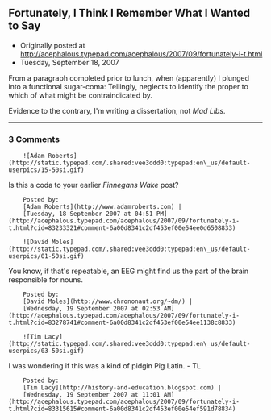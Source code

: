 ## Fortunately, I Think I Remember What I Wanted to Say

 * Originally posted at http://acephalous.typepad.com/acephalous/2007/09/fortunately-i-t.html
 * Tuesday, September 18, 2007



From a paragraph completed prior to lunch, when (apparently) I plunged into a functional sugar-coma:
Tellingly, neglects to identify the proper to which of what might be contraindicated by.

Evidence to the contrary, I'm writing a dissertation, not _Mad Libs_.  

		

* * *

### 3 Comments 

		

                
[]()

	

		![Adam Roberts](http://static.typepad.com/.shared:vee3ddd0:typepad:en\_us/default-userpics/15-50si.gif)
	

	

		

Is this a coda to your earlier _Finnegans Wake_ post?

	

		Posted by:
		[Adam Roberts](http://www.adamroberts.com) |
		[Tuesday, 18 September 2007 at 04:51 PM](http://acephalous.typepad.com/acephalous/2007/09/fortunately-i-t.html?cid=83233321#comment-6a00d8341c2df453ef00e54ee0d6508833)

[]()

	

		![David Moles](http://static.typepad.com/.shared:vee3ddd0:typepad:en\_us/default-userpics/01-50si.gif)
	

	

		

You know, if that's repeatable, an EEG might find us the part of the brain responsible for nouns.

	

		Posted by:
		[David Moles](http://www.chrononaut.org/~dm/) |
		[Wednesday, 19 September 2007 at 02:53 AM](http://acephalous.typepad.com/acephalous/2007/09/fortunately-i-t.html?cid=83278741#comment-6a00d8341c2df453ef00e54ee1138c8833)

[]()

	

		![Tim Lacy](http://static.typepad.com/.shared:vee3ddd0:typepad:en\_us/default-userpics/03-50si.gif)
	

	

		

I was wondering if this was a kind of pidgin Pig Latin. - TL

	

		Posted by:
		[Tim Lacy](http://history-and-education.blogspot.com) |
		[Wednesday, 19 September 2007 at 11:01 AM](http://acephalous.typepad.com/acephalous/2007/09/fortunately-i-t.html?cid=83315615#comment-6a00d8341c2df453ef00e54ef591d78834)

		

        